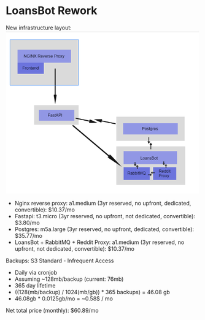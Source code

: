 # LoansBot Rework

New infrastructure layout: ![Picture for Infra](infra.png)

- Nginx reverse proxy: a1.medium (3yr reserved, no upfront, dedicated, convertible): $10.37/mo
- Fastapi: t3.micro (3yr reserved, no upfront, not dedicated, convertible): $3.80/mo
- Postgres: m5a.large (3yr reserved, no upfront, dedicated, convertible): $35.77/mo
- LoansBot + RabbitMQ + Reddit Proxy: a1.medium (3yr reserved, no upfront, not dedicated, convertible): $10.37/mo

Backups: S3 Standard - Infrequent Access
- Daily via cronjob
- Assuming ~128mb/backup (current: 76mb)
- 365 day lifetime
- ((128(mb/backup) / 1024(mb/gb)) * 365 backups) = 46.08 gb
- 46.08gb * 0.0125gb/mo = ~0.58$ / mo

Net total price (monthly): $60.89/mo